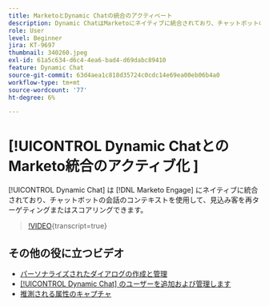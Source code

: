 ```yaml
---
title: MarketoとDynamic Chatの統合のアクティベート
description: Dynamic ChatはMarketoにネイティブに統合されており、チャットボットの会話のコンテキストを使用して、見込み客を再ターゲティングまたはスコアリングできます。
role: User
level: Beginner
jira: KT-9697
thumbnail: 340260.jpeg
exl-id: 61a5c634-d6c4-4ea6-bad4-d69dabc89410
feature: Dynamic Chat
source-git-commit: 63d4aea1c818d35724c0cdc14e69ea00eb06b4a0
workflow-type: tm+mt
source-wordcount: '77'
ht-degree: 6%

---
```


# [!UICONTROL Dynamic ChatとのMarketo統合のアクティブ化 ]

[!UICONTROL Dynamic Chat] は [!DNL Marketo Engage] にネイティブに統合されており、チャットボットの会話のコンテキストを使用して、見込み客を再ターゲティングまたはスコアリングできます。

>[!VIDEO](https://video.tv.adobe.com/v/340260/?quality=12&learn=on){transcript=true}

## その他の役に立つビデオ

* [パーソナライズされたダイアログの作成と管理](dialogue-management.md)
* [[!UICONTROL Dynamic Chat] のユーザーを追加および管理します](user-management.md)
* [推測される属性のキャプチャ](capture-inferred-attributes.md)
